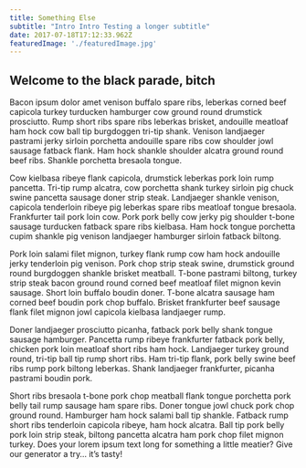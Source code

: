 ```yaml
---
title: Something Else
subtitle: "Intro Intro Testing a longer subtitle"
date: 2017-07-18T17:12:33.962Z
featuredImage: './featuredImage.jpg'
---
```

## Welcome to the black parade, bitch

Bacon ipsum dolor amet venison buffalo spare ribs, leberkas corned beef capicola turkey turducken hamburger cow ground round drumstick prosciutto. Rump short ribs spare ribs leberkas brisket, andouille meatloaf ham hock cow ball tip burgdoggen tri-tip shank. Venison landjaeger pastrami jerky sirloin porchetta andouille spare ribs cow shoulder jowl sausage fatback flank. Ham hock shankle shoulder alcatra ground round beef ribs. Shankle porchetta bresaola tongue.

Cow kielbasa ribeye flank capicola, drumstick leberkas pork loin rump pancetta. Tri-tip rump alcatra, cow porchetta shank turkey sirloin pig chuck swine pancetta sausage doner strip steak. Landjaeger shankle venison, capicola tenderloin ribeye pig leberkas spare ribs meatloaf tongue bresaola. Frankfurter tail pork loin cow. Pork pork belly cow jerky pig shoulder t-bone sausage turducken fatback spare ribs kielbasa. Ham hock tongue porchetta cupim shankle pig venison landjaeger hamburger sirloin fatback biltong.

Pork loin salami filet mignon, turkey flank rump cow ham hock andouille jerky tenderloin pig venison. Pork chop strip steak swine, drumstick ground round burgdoggen shankle brisket meatball. T-bone pastrami biltong, turkey strip steak bacon ground round corned beef meatloaf filet mignon kevin sausage. Short loin buffalo boudin doner. T-bone alcatra sausage ham corned beef boudin pork chop buffalo. Brisket frankfurter beef sausage flank filet mignon jowl capicola kielbasa landjaeger rump.

Doner landjaeger prosciutto picanha, fatback pork belly shank tongue sausage hamburger. Pancetta rump ribeye frankfurter fatback pork belly, chicken pork loin meatloaf short ribs ham hock. Landjaeger turkey ground round, tri-tip ball tip rump short ribs. Ham tri-tip flank, pork belly swine beef ribs rump pork biltong leberkas. Shank landjaeger frankfurter, picanha pastrami boudin pork.

Short ribs bresaola t-bone pork chop meatball flank tongue porchetta pork belly tail rump sausage ham spare ribs. Doner tongue jowl chuck pork chop ground round. Hamburger ham hock salami ball tip shankle. Fatback rump short ribs tenderloin capicola ribeye, ham hock alcatra. Ball tip pork belly pork loin strip steak, biltong pancetta alcatra ham pork chop filet mignon turkey.
Does your lorem ipsum text long for something a little meatier? Give our generator a try… it’s tasty!